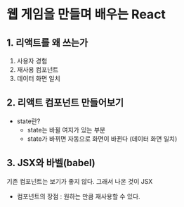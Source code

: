 # 웹 게임을 만들며 배우는 React

## 1. 리액트를 왜 쓰는가

1. 사용자 경험
2. 재사용 컴포넌트
3. 데이터 화면 일치

## 2. 리액트 컴포넌트 만들어보기

- state란?
  - state는 바뀔 여지가 있는 부분
  - state가 바뀌면 자동으로 화면이 바뀐다 (데이터 화면 일치)

## 3. JSX와 바벨(babel)

기존 컴포넌트는 보기가 좋지 않다. 그래서 나온 것이 JSX

- 컴포넌트의 장점 : 원하는 만큼 재사용할 수 있다.
